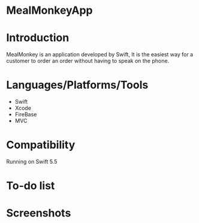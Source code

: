 # MealMonkeyApp

# Introduction

MealMonkey is an application developed by Swift, It is the easiest way for a customer to order an order without having to speak on the phone.

# Languages/Platforms/Tools
* Swift
* Xcode
* FireBase
* MVC

# Compatibility

Running on Swift 5.5

# To-do list


# Screenshots
